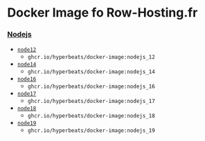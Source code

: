 # Docker Image fo Row-Hosting.fr



### [Nodejs](/nodejs)

* [`node12`](/nodejs/12)
  * `ghcr.io/hyperbeats/docker-image:nodejs_12`
* [`node14`](/nodejs/14)
  * `ghcr.io/hyperbeats/docker-image:nodejs_14`
* [`node16`](/nodejs/16)
  * `ghcr.io/hyperbeats/docker-image:nodejs_16`
* [`node17`](/nodejs/17)
  * `ghcr.io/hyperbeats/docker-image:nodejs_17`
* [`node18`](/nodejs/18)
  * `ghcr.io/hyperbeats/docker-image:nodejs_18`
* [`node19`](/nodejs/19)
  * `ghcr.io/hyperbeats/docker-image:nodejs_19`  
  
